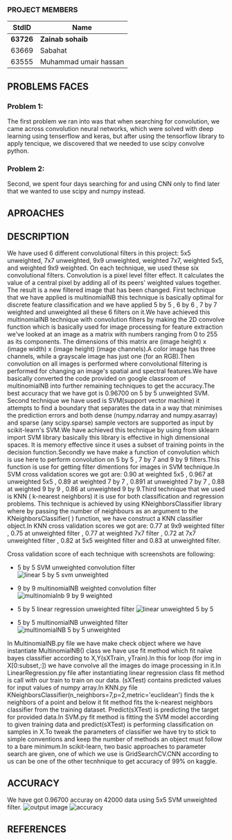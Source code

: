 ### PROJECT MEMBERS
StdID | Name
------------ | -------------
**63726** | **Zainab sohaib** <!--this is the group leader in bold-->
63669 | Sabahat
63555 | Muhammad umair hassan

## PROBLEMS FACES

### Problem 1: 
The first problem we ran into was that when searching for convolution, we came across convolution neural networks, which were solved with deep learning using tenserflow and keras, but after using the tensorflow library to apply tencique, we discovered that we needed to use scipy convolve python.

### Problem 2: 
Second, we spent four days searching for and using CNN only to find later that we wanted to use scipy and numpy instead.

## APROACHES


## DESCRIPTION
We have used 6 different convolutional filters in this project: 5x5 unweighted, 7x7 unweighted, 9x9 unweighted, weighted 7x7, weighted 5x5, and weighted 9x9 weighted. On each technique, we used these six convolutional filters. Convolution is a pixel level filter effect. It calculates the value of a central pixel by adding all of its peers' weighted values together. The result is a new filtered image that has been changed. First technique that we have applied is multinomialNB this technique is basically optimal for discrete feature classification and we have applied 5 by 5 , 6  by 6 , 7 by 7 weighted and unweighted all these 6 filters on it.We have achieved this multinomialNB technique with convolution filters by  making the 2D convolve function which is basically used for image processing for feature extraction we've looked at an image as a matrix with numbers ranging from 0 to 255 as its components. The dimensions of this matrix are (image height) x (image width) x (image height) (image channels).A color image has three channels, while a grayscale image has just one (for an RGB).Then convolution on all images is performed where convolutional filtering is performed for  changing an image's spatial and spectral features.We have basically converted the code provided on google classroom of multinomialNB into further remaining techniques to get the accuracy.The best accuracy that we have got is 0.96700 on 5 by 5 unweighted SVM. Second technique we have used is SVM(support vector machine) it attempts to find a boundary that separates the data in a way that minimises the prediction errors and both dense (numpy.ndarray and numpy.asarray) and sparse (any scipy.sparse) sample vectors are supported as input by scikit-learn's SVM.We have achieved this technique by using from sklearn import SVM library basically this library is effective in high dimensional spaces. It is memory effective since it uses a subset of training points in the decision function.Secondly we have make a function of convolution which is use here to perform convolution on 5 by 5 , 7 by 7 and 9 by 9 filters.This function is use for getting filter dimentions for images in SVM technique.In SVM cross validation scores we got are: 0.90 at weighted 5x5 , 0.967 at unweighted 5x5 , 0.89 at weighted 7 by 7 , 0.891 at unweighted 7 by 7 , 0.88 at weighted 9 by 9 , 0.86 at unweighted 9 by 9.Third technique that we used is KNN ( k-nearest neighbors) it is use for both classification and regression problems. This technique is achieved by using KNeighborsClassifier library where by passing the number of neighbours as an argument to the KNeighborsClassifier( ) function, we have  construct a KNN classifier object.In KNN cross validation scores we got are: 0.77 at 9x9 weighted filter , 0.75 at unweighted filter , 0.77 at weighted 7x7 filter , 0.72 at 7x7 unweighted filter , 0.82 at 5x5 weighted filter and 0.83 at unweighted filter. 

Cross validation score of each technique with screenshots are following:
* 5 by 5 SVM unweighted convolution filter
![linear 5 by 5 svm unweighted](https://user-images.githubusercontent.com/60998648/115858983-0518a080-a449-11eb-8fba-17cdc0f7d208.PNG)

* 9 by 9 multinomialNB weighted convolution filter
![multinomialnb 9 by 9 weighted](https://user-images.githubusercontent.com/60998648/115859314-748e9000-a449-11eb-9a36-942cf39fac0b.PNG)

* 5 by 5 linear regression unweighted filter
![linear unweighted 5 by 5](https://user-images.githubusercontent.com/68737826/115860964-a99be200-a44b-11eb-8f10-8232e4560bf3.PNG)

* 5 by 5 multinomialNB unweighted filter
![multinomialNB 5 by 5 unweighted](https://user-images.githubusercontent.com/68737826/115861147-df40cb00-a44b-11eb-9172-82c5c9855e73.PNG)



In MultinomialNB.py file we have make check object where we have instantiate MultinomialNB() class we have use fit method which fit naïve bayes classifier according to X,Y(sXTrain, yTrain).In this for loop (for img in X[0:subset,:]) we have convolve all the images do image processing in it.In LinearRegression.py file after instantiating linear regression class fit method is call with our train to train on our data. (sXTest) contains predicted values for input values of numpy array.In KNN.py file KNeighborsClassifier(n_neighbors=7,p=2,metric='euclidean') finds the k neighbors of a point and below it fit method fits the k-nearest neighbors classifier from the training dataset. Predict(sXTest) is predicting the target for provided data.In SVM.py fit method is fitting the SVM model according to given training data and predict(sXTest) is performing classification on samples in X.To tweak the parameters of classifier we have try to stick to simple conventions and keep the number of methods an object must follow to a bare minimum.In scikit-learn, two basic approaches to parameter search are given, one of which we use is GridSearchCV.CNN according to us can be one of the other tecnhnique to get accuracy of 99% on kaggle.

## ACCURACY
We have got 0.96700 accuray on 42000 data using 5x5 SVM unweighted filter.
![output image](https://user-images.githubusercontent.com/60998648/115859740-09918900-a44a-11eb-9025-134471a80205.jpeg)
![accuracy](https://user-images.githubusercontent.com/68737826/115861253-05ff0180-a44c-11eb-9cd7-c46eba86e6fd.jpeg)

## REFERENCES



